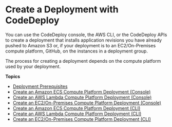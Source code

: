 # Create a Deployment with CodeDeploy<a name="deployments-create"></a>

You can use the CodeDeploy console, the AWS CLI, or the CodeDeploy APIs to create a deployment that installs application revisions you have already pushed to Amazon S3 or, if your deployment is to an EC2/On\-Premises compute platform, GitHub, on the instances in a deployment group\.

The process for creating a deployment depends on the compute platform used by your deployment\. 

**Topics**
+ [Deployment Prerequisites](deployments-create-prerequisites.md)
+ [Create an Amazon ECS Compute Platform Deployment \(Console\)](deployments-create-console-ecs.md)
+ [Create an AWS Lambda Compute Platform Deployment \(Console\)](deployments-create-console-lambda.md)
+ [Create an EC2/On\-Premises Compute Platform Deployment \(Console\)](deployments-create-console.md)
+ [Create an Amazon ECS Compute Platform Deployment \(CLI\)](deployments-create-ecs-cli.md)
+ [Create an AWS Lambda Compute Platform Deployment \(CLI\)](deployments-create-lambda-cli.md)
+ [Create an EC2/On\-Premises Compute Platform Deployment \(CLI\)](deployments-create-cli.md)